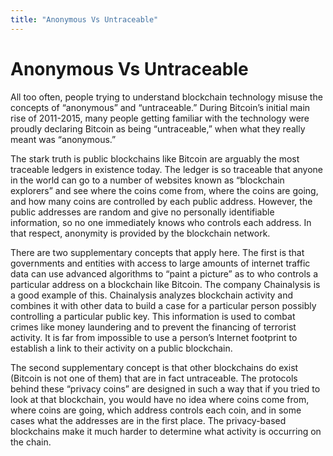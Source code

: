 ```yaml
---
title: "Anonymous Vs Untraceable"
---
```


# Anonymous Vs Untraceable

All too often, people trying to understand blockchain technology misuse the concepts of “anonymous” and “untraceable.”  During Bitcoin’s initial main rise of 2011-2015, many people getting familiar with the technology were proudly declaring Bitcoin as being “untraceable,” when what they really meant was “anonymous.”

The stark truth is public blockchains like Bitcoin are arguably the most traceable ledgers in existence today.  The ledger is so traceable that anyone in the world can go to a number of websites known as “blockchain explorers” and see where the coins come from, where the coins are going, and how many coins are controlled by each public address.  However, the public addresses are random and give no personally identifiable information, so no one immediately knows who controls each address.  In that respect, anonymity is provided by the blockchain network.

There are two supplementary concepts that apply here.  The first is that governments and entities with access to large amounts of internet traffic data can use advanced algorithms to “paint a picture” as to who controls a particular address on a blockchain like Bitcoin. The company Chainalysis is a good example of this.  Chainalysis analyzes blockchain activity and combines it with other data to build a case for a particular person possibly controlling a particular public key. This information is used to combat crimes like money laundering and to prevent the financing of terrorist activity.  It is far from impossible to use a person’s Internet footprint to establish a link to their activity on a public blockchain.

The second supplementary concept is that other blockchains do exist (Bitcoin is not one of them) that are in fact untraceable.  The protocols behind these “privacy coins” are designed in such a way that if you tried to look at that blockchain, you would have no idea where coins come from, where coins are going, which address controls each coin, and in some cases what the addresses are in the first place.  The privacy-based blockchains make it much harder to determine what activity is occurring on the chain.
